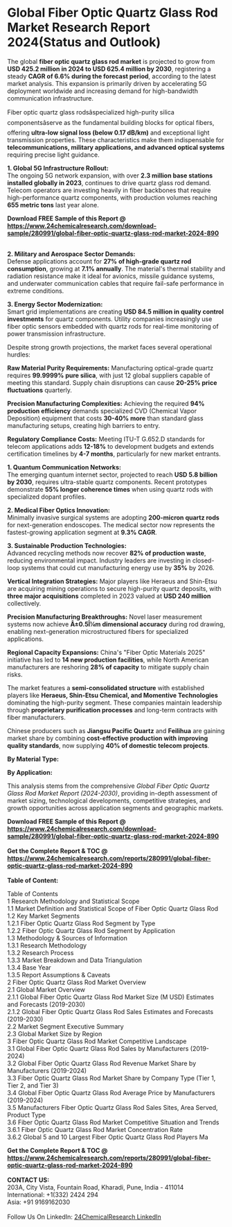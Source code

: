 <h1>Global Fiber Optic Quartz Glass Rod Market Research Report 2024(Status and Outlook)</h1><p>The global <strong>fiber optic quartz glass rod market</strong> is projected to grow from <strong>USD 425.2 million in 2024 to USD 625.4 million by 2030</strong>, registering a steady <strong>CAGR of 6.6% during the forecast period</strong>, according to the latest market analysis. This expansion is primarily driven by accelerating 5G deployment worldwide and increasing demand for high-bandwidth communication infrastructure.</p><p>Fiber optic quartz glass rodsâspecialized high-purity silica componentsâserve as the fundamental building blocks for optical fibers, offering <strong>ultra-low signal loss (below 0.17 dB/km)</strong> and exceptional light transmission properties. These characteristics make them indispensable for <strong>telecommunications, military applications, and advanced optical systems</strong> requiring precise light guidance.</p><p><strong>1. Global 5G Infrastructure Rollout:</strong><br>
The ongoing 5G network expansion, with over <strong>2.3 million base stations installed globally in 2023</strong>, continues to drive quartz glass rod demand. Telecom operators are investing heavily in fiber backbones that require high-performance quartz components, with production volumes reaching <strong>655 metric tons</strong> last year alone.</p><div><b>Download FREE Sample of this Report @ 
            <a href="https://www.24chemicalresearch.com/download-sample/280991/global-fiber-optic-quartz-glass-rod-market-2024-890">
            https://www.24chemicalresearch.com/download-sample/280991/global-fiber-optic-quartz-glass-rod-market-2024-890</a></b></div><br><p><strong>2. Military and Aerospace Sector Demands:</strong><br>
Defense applications account for <strong>27% of high-grade quartz rod consumption</strong>, growing at <strong>7.1% annually</strong>. The material's thermal stability and radiation resistance make it ideal for avionics, missile guidance systems, and underwater communication cables that require fail-safe performance in extreme conditions.</p><p><strong>3. Energy Sector Modernization:</strong><br>
Smart grid implementations are creating <strong>USD 84.5 million in quality control investments</strong> for quartz components. Utility companies increasingly use fiber optic sensors embedded with quartz rods for real-time monitoring of power transmission infrastructure.</p><p>Despite strong growth projections, the market faces several operational hurdles:</p><p><strong>Raw Material Purity Requirements:</strong> Manufacturing optical-grade quartz requires <strong>99.9999% pure silica</strong>, with just 12 global suppliers capable of meeting this standard. Supply chain disruptions can cause <strong>20-25% price fluctuations</strong> quarterly.</p><p><strong>Precision Manufacturing Complexities:</strong> Achieving the required <strong>94% production efficiency</strong> demands specialized CVD (Chemical Vapor Deposition) equipment that costs <strong>30-40% more</strong> than standard glass manufacturing setups, creating high barriers to entry.</p><p><strong>Regulatory Compliance Costs:</strong> Meeting ITU-T G.652.D standards for telecom applications adds <strong>12-18%</strong> to development budgets and extends certification timelines by <strong>4-7 months</strong>, particularly for new market entrants.</p><p><strong>1. Quantum Communication Networks:</strong><br>
The emerging quantum internet sector, projected to reach <strong>USD 5.8 billion by 2030</strong>, requires ultra-stable quartz components. Recent prototypes demonstrate <strong>55% longer coherence times</strong> when using quartz rods with specialized dopant profiles.</p><p><strong>2. Medical Fiber Optics Innovation:</strong><br>
Minimally invasive surgical systems are adopting <strong>200-micron quartz rods</strong> for next-generation endoscopes. The medical sector now represents the fastest-growing application segment at <strong>9.3% CAGR</strong>.</p><p><strong>3. Sustainable Production Technologies:</strong><br>
Advanced recycling methods now recover <strong>82% of production waste</strong>, reducing environmental impact. Industry leaders are investing in closed-loop systems that could cut manufacturing energy use by <strong>35%</strong> by 2026.</p><p><strong>Vertical Integration Strategies:</strong> Major players like Heraeus and Shin-Etsu are acquiring mining operations to secure high-purity quartz deposits, with <strong>three major acquisitions</strong> completed in 2023 valued at <strong>USD 240 million</strong> collectively.</p><p><strong>Precision Manufacturing Breakthroughs:</strong> Novel laser measurement systems now achieve <strong>Â±0.5Î¼m dimensional accuracy</strong> during rod drawing, enabling next-generation microstructured fibers for specialized applications.</p><p><strong>Regional Capacity Expansions:</strong> China's "Fiber Optic Materials 2025" initiative has led to <strong>14 new production facilities</strong>, while North American manufacturers are reshoring <strong>28% of capacity</strong> to mitigate supply chain risks.</p><p>The market features a <strong>semi-consolidated structure</strong> with established players like <strong>Heraeus, Shin-Etsu Chemical, and Momentive Technologies</strong> dominating the high-purity segment. These companies maintain leadership through <strong>proprietary purification processes</strong> and long-term contracts with fiber manufacturers.</p><p>Chinese producers such as <strong>Jiangsu Pacific Quartz</strong> and <strong>Feilihua</strong> are gaining market share by combining <strong>cost-effective production with improving quality standards</strong>, now supplying <strong>40% of domestic telecom projects</strong>.</p><p><strong>By Material Type:</strong></p><p><strong>By Application:</strong></p><p>This analysis stems from the comprehensive <em>Global Fiber Optic Quartz Glass Rod Market Report (2024-2030)</em>, providing in-depth assessment of market sizing, technological developments, competitive strategies, and growth opportunities across application segments and geographic markets.</p><div><b>Download FREE Sample of this Report @ 
            <a href="https://www.24chemicalresearch.com/download-sample/280991/global-fiber-optic-quartz-glass-rod-market-2024-890">
            https://www.24chemicalresearch.com/download-sample/280991/global-fiber-optic-quartz-glass-rod-market-2024-890</a></b></div><br><div><b>Get the Complete Report & TOC @ 
            <a href="https://www.24chemicalresearch.com/reports/280991/global-fiber-optic-quartz-glass-rod-market-2024-890">
            https://www.24chemicalresearch.com/reports/280991/global-fiber-optic-quartz-glass-rod-market-2024-890</a></b></div><br>
            <b>Table of Content:</b><p>Table of Contents<br />
 1 Research Methodology and Statistical Scope<br />
 1.1 Market Definition and Statistical Scope of Fiber Optic Quartz Glass Rod<br />
 1.2 Key Market Segments<br />
 1.2.1 Fiber Optic Quartz Glass Rod Segment by Type<br />
 1.2.2 Fiber Optic Quartz Glass Rod Segment by Application<br />
 1.3 Methodology & Sources of Information<br />
 1.3.1 Research Methodology<br />
 1.3.2 Research Process<br />
 1.3.3 Market Breakdown and Data Triangulation<br />
 1.3.4 Base Year<br />
 1.3.5 Report Assumptions & Caveats<br />
 2 Fiber Optic Quartz Glass Rod Market Overview<br />
 2.1 Global Market Overview<br />
 2.1.1 Global Fiber Optic Quartz Glass Rod Market Size (M USD) Estimates and Forecasts (2019-2030)<br />
 2.1.2 Global Fiber Optic Quartz Glass Rod Sales Estimates and Forecasts (2019-2030)<br />
 2.2 Market Segment Executive Summary<br />
 2.3 Global Market Size by Region<br />
 3 Fiber Optic Quartz Glass Rod Market Competitive Landscape<br />
 3.1 Global Fiber Optic Quartz Glass Rod Sales by Manufacturers (2019-2024)<br />
 3.2 Global Fiber Optic Quartz Glass Rod Revenue Market Share by Manufacturers (2019-2024)<br />
 3.3 Fiber Optic Quartz Glass Rod Market Share by Company Type (Tier 1, Tier 2, and Tier 3)<br />
 3.4 Global Fiber Optic Quartz Glass Rod Average Price by Manufacturers (2019-2024)<br />
 3.5 Manufacturers Fiber Optic Quartz Glass Rod Sales Sites, Area Served, Product Type<br />
 3.6 Fiber Optic Quartz Glass Rod Market Competitive Situation and Trends<br />
 3.6.1 Fiber Optic Quartz Glass Rod Market Concentration Rate<br />
 3.6.2 Global 5 and 10 Largest Fiber Optic Quartz Glass Rod Players Ma</p><div><b>Get the Complete Report & TOC @ 
            <a href="https://www.24chemicalresearch.com/reports/280991/global-fiber-optic-quartz-glass-rod-market-2024-890">
            https://www.24chemicalresearch.com/reports/280991/global-fiber-optic-quartz-glass-rod-market-2024-890</a></b></div><br><b>CONTACT US:</b><br>
            203A, City Vista, Fountain Road, Kharadi, Pune, India - 411014<br>
            International: +1(332) 2424 294<br>
            Asia: +91 9169162030 <br><br>
            Follow Us On LinkedIn: <a href="https://www.linkedin.com/company/24chemicalresearch/">24ChemicalResearch LinkedIn</a>
